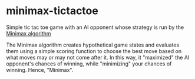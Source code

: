 # minimax-tictactoe
Simple tic tac toe game with an AI opponent whose strategy is run by the [Minimax algorithm](https://en.wikipedia.org/wiki/Minimax)

The Minimax algorithm creates hypothetical game states and evaluates them using a simple scoring function to choose the best move based on what moves may or may not come after it. In this way, it "maximized" the AI opponent's chances of winning, while "minimizing" your chances of winning. Hence, "Minimax".
